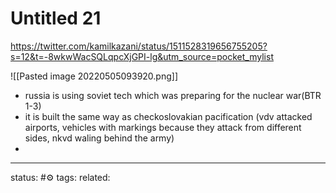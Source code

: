 # Untitled 21
https://twitter.com/kamilkazani/status/1511528319656755205?s=12&t=-8wkwWacSQLqpcXjGPI-lg&utm_source=pocket_mylist

![[Pasted image 20220505093920.png]]

 - russia is using soviet tech which was preparing for the nuclear war(BTR 1-3)
 - it is built the same way as checkoslovakian pacification (vdv attacked airports, vehicles with markings because they attack from different sides, nkvd waling behind the army)
 - 
---
status: #⚙️ 
tags: 
related: 